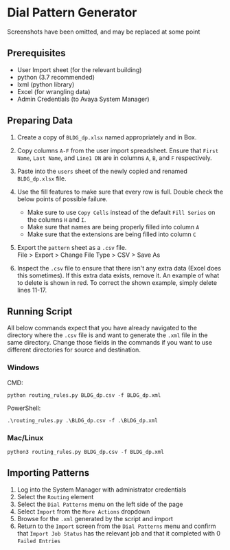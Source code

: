 # Dial Pattern Generator

Screenshots have been omitted, and may be replaced at some point

## Prerequisites

* User Import sheet (for the relevant building)
* python (3.7 recommended)
* lxml (python library)
* Excel (for wrangling data)
* Admin Credentials (to Avaya System Manager)

## Preparing Data

1. Create a copy of `BLDG_dp.xlsx` named appropriately and in Box.

2. Copy columns `A-F` from the user import spreadsheet. Ensure that `First Name`, `Last Name`, and `Line1 DN` are in columns `A`, `B`, and `F` respectively.
3. Paste into the `users` sheet of the newly copied and renamed `BLDG_dp.xlsx` file.
4. Use the fill features to make sure that every row is full. Double check the below points of possible failure.
    * Make sure to use `Copy Cells` instead of the default `Fill Series` on the columns `H` and `I`.
    * Make sure that names are being properly filled into column `A`
    * Make sure that the extensions are being filled into column `C`
5. Export the `pattern` sheet as a `.csv` file. \
    File > Export > Change File Type > CSV > Save As
6. Inspect the `.csv` file to ensure that there isn't any extra data (Excel does this sometimes). If this extra data exists, remove it. An example of what to delete is shown in red. To correct the shown example, simply delete lines 11-17.

## Running Script

All below commands expect that you have already navigated to the directory where the `.csv` file is and want to generate the `.xml` file in the same directory. Change those fields in the commands if you want to use different directories for source and destination.

### Windows

CMD:

    python routing_rules.py BLDG_dp.csv -f BLDG_dp.xml

PowerShell:

    .\routing_rules.py .\BLDG_dp.csv -f .\BLDG_dp.xml

### Mac/Linux

    python3 routing_rules.py BLDG_dp.csv -f BLDG_dp.xml

## Importing Patterns

1. Log into the System Manager with administrator credentials
2. Select the `Routing` element
3. Select the `Dial Patterns` menu on the left side of the page
4. Select `Import` from the `More Actions` dropdown
5. Browse for the `.xml` generated by the script and import
6. Return to the `Import` screen from the `Dial Patterns` menu and confirm that `Import Job Status` has the relevant job and that it completed with 0 `Failed Entries`